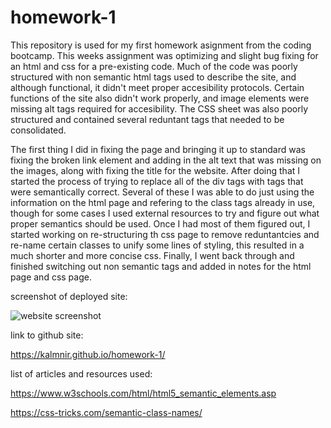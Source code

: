 # homework-1
This repository is used for my first homework asignment from the coding bootcamp.
This weeks assignment was optimizing and slight bug fixing for an html and css for a pre-existing code.
Much of the code was poorly structured with non semantic html tags used to describe the site, and although functional, it didn't meet proper accesibility protocols.
Certain functions of the site also didn't work properly, and image elements were missing alt tags required for accesibility.
The CSS sheet was also poorly structured and contained several reduntant tags that needed to be consolidated.


The first thing I did in fixing the page and bringing it up to standard was fixing the broken link element and adding in the alt text that was missing on the images, along with fixing the title for the website.
After doing that I started the process of trying to replace all of the div tags with tags that were semantically correct.
Several of these I was able to do just using the information on the html page and refering to the class tags already in use, though for some cases I used external resources to try and figure out what proper semantics should be used.
Once I had most of them figured out, I started working on re-structuring th css page to remove reduntantcies and re-name certain classes to unify some lines of styling, this resulted in a much shorter and more concise css.
Finally, I went back through and finished switching out non semantic tags and added in notes for the html page and css page.

screenshot of deployed site:

![website screenshot](https://github.com/Kalmnir/homework-1/blob/master/screenshot/Screenshot_2021-06-02-2_Horiseon.png)

link to github site:  

https://kalmnir.github.io/homework-1/

list of articles and resources used:

https://www.w3schools.com/html/html5_semantic_elements.asp

https://css-tricks.com/semantic-class-names/
